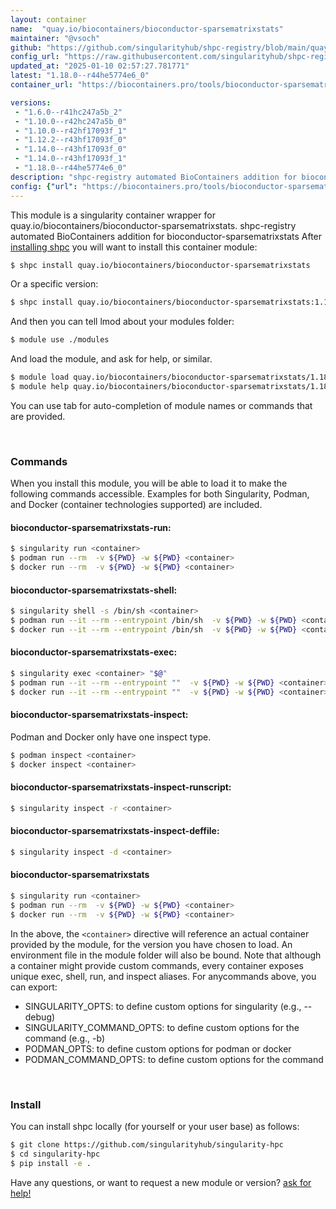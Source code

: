 ```yaml
---
layout: container
name:  "quay.io/biocontainers/bioconductor-sparsematrixstats"
maintainer: "@vsoch"
github: "https://github.com/singularityhub/shpc-registry/blob/main/quay.io/biocontainers/bioconductor-sparsematrixstats/container.yaml"
config_url: "https://raw.githubusercontent.com/singularityhub/shpc-registry/main/quay.io/biocontainers/bioconductor-sparsematrixstats/container.yaml"
updated_at: "2025-01-10 02:57:27.781771"
latest: "1.18.0--r44he5774e6_0"
container_url: "https://biocontainers.pro/tools/bioconductor-sparsematrixstats"

versions:
 - "1.6.0--r41hc247a5b_2"
 - "1.10.0--r42hc247a5b_0"
 - "1.10.0--r42hf17093f_1"
 - "1.12.2--r43hf17093f_0"
 - "1.14.0--r43hf17093f_0"
 - "1.14.0--r43hf17093f_1"
 - "1.18.0--r44he5774e6_0"
description: "shpc-registry automated BioContainers addition for bioconductor-sparsematrixstats"
config: {"url": "https://biocontainers.pro/tools/bioconductor-sparsematrixstats", "maintainer": "@vsoch", "description": "shpc-registry automated BioContainers addition for bioconductor-sparsematrixstats", "latest": {"1.18.0--r44he5774e6_0": "sha256:178bbbb998c41a5113da49a541dc8b70a8669e448e63fa459d3f48f409765e1f"}, "tags": {"1.6.0--r41hc247a5b_2": "sha256:a8ff49c3961f7ed73c9d8e5b5ce94f036cd93dd94347e9272752b383a8a69431", "1.10.0--r42hc247a5b_0": "sha256:82de2dd3dbd8cc934ca9c53ad3de321e6f3f0adf0899e47d4dbb353acda7b818", "1.10.0--r42hf17093f_1": "sha256:41cbe2dc321f4be2925ab4677c087992a7d2c3f86068325c56dec1b5a3fb77f6", "1.12.2--r43hf17093f_0": "sha256:fe7a9933e883ac162244bd9911217125ed5b5b0a2012259ff865c67790b4b4be", "1.14.0--r43hf17093f_0": "sha256:0fd0ec2c4508567a228783f3578fb3d19ebe594bd97cb91520053bebe1dc747f", "1.14.0--r43hf17093f_1": "sha256:e62a3213b5e88f3d8399482183cff05e55fb0f2958d3e8305ec8c68594383a5f", "1.18.0--r44he5774e6_0": "sha256:178bbbb998c41a5113da49a541dc8b70a8669e448e63fa459d3f48f409765e1f"}, "docker": "quay.io/biocontainers/bioconductor-sparsematrixstats"}
---
```


This module is a singularity container wrapper for quay.io/biocontainers/bioconductor-sparsematrixstats.
shpc-registry automated BioContainers addition for bioconductor-sparsematrixstats
After [installing shpc](#install) you will want to install this container module:


```bash
$ shpc install quay.io/biocontainers/bioconductor-sparsematrixstats
```

Or a specific version:

```bash
$ shpc install quay.io/biocontainers/bioconductor-sparsematrixstats:1.18.0--r44he5774e6_0
```

And then you can tell lmod about your modules folder:

```bash
$ module use ./modules
```

And load the module, and ask for help, or similar.

```bash
$ module load quay.io/biocontainers/bioconductor-sparsematrixstats/1.18.0--r44he5774e6_0
$ module help quay.io/biocontainers/bioconductor-sparsematrixstats/1.18.0--r44he5774e6_0
```

You can use tab for auto-completion of module names or commands that are provided.

<br>

### Commands

When you install this module, you will be able to load it to make the following commands accessible.
Examples for both Singularity, Podman, and Docker (container technologies supported) are included.

#### bioconductor-sparsematrixstats-run:

```bash
$ singularity run <container>
$ podman run --rm  -v ${PWD} -w ${PWD} <container>
$ docker run --rm  -v ${PWD} -w ${PWD} <container>
```

#### bioconductor-sparsematrixstats-shell:

```bash
$ singularity shell -s /bin/sh <container>
$ podman run --it --rm --entrypoint /bin/sh  -v ${PWD} -w ${PWD} <container>
$ docker run --it --rm --entrypoint /bin/sh  -v ${PWD} -w ${PWD} <container>
```

#### bioconductor-sparsematrixstats-exec:

```bash
$ singularity exec <container> "$@"
$ podman run --it --rm --entrypoint ""  -v ${PWD} -w ${PWD} <container> "$@"
$ docker run --it --rm --entrypoint ""  -v ${PWD} -w ${PWD} <container> "$@"
```

#### bioconductor-sparsematrixstats-inspect:

Podman and Docker only have one inspect type.

```bash
$ podman inspect <container>
$ docker inspect <container>
```

#### bioconductor-sparsematrixstats-inspect-runscript:

```bash
$ singularity inspect -r <container>
```

#### bioconductor-sparsematrixstats-inspect-deffile:

```bash
$ singularity inspect -d <container>
```



#### bioconductor-sparsematrixstats

```bash
$ singularity run <container>
$ podman run --rm  -v ${PWD} -w ${PWD} <container>
$ docker run --rm  -v ${PWD} -w ${PWD} <container>
```


In the above, the `<container>` directive will reference an actual container provided
by the module, for the version you have chosen to load. An environment file in the
module folder will also be bound. Note that although a container
might provide custom commands, every container exposes unique exec, shell, run, and
inspect aliases. For anycommands above, you can export:

 - SINGULARITY_OPTS: to define custom options for singularity (e.g., --debug)
 - SINGULARITY_COMMAND_OPTS: to define custom options for the command (e.g., -b)
 - PODMAN_OPTS: to define custom options for podman or docker
 - PODMAN_COMMAND_OPTS: to define custom options for the command

<br>

### Install

You can install shpc locally (for yourself or your user base) as follows:

```bash
$ git clone https://github.com/singularityhub/singularity-hpc
$ cd singularity-hpc
$ pip install -e .
```

Have any questions, or want to request a new module or version? [ask for help!](https://github.com/singularityhub/singularity-hpc/issues)
